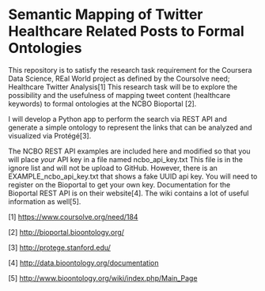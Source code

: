 Semantic Mapping of Twitter Healthcare Related Posts to Formal Ontologies
=========================================================================

This repository is to satisfy the research task requirement for the Coursera Data Science, REal World project as defined by the Coursolve need; Healthcare Twitter Analysis[1]
This research task will be to explore the possibility and the usefulness of mapping tweet content 
(healthcare keywords) to formal ontologies at the NCBO Bioportal [2].

I will develop a Python app to perform the search via REST API and generate a simple ontology to represent the links that can be analyzed and visualized via Protégé[3].


The NCBO REST API examples are included here and modified so that you will place *your* API key in a file named ncbo_api_key.txt 
This file is in the ignore list and will not be upload to GitHub. However, there is an EXAMPLE_ncbo_api_key.txt that shows a fake UUID api key. You will need to register on the Bioportal to get your own key.  Documentation for the Bioportal REST API is on their website[4]. The wiki contains a lot of useful information as well[5].



[1] https://www.coursolve.org/need/184

[2] http://bioportal.bioontology.org/

[3] http://protege.stanford.edu/

[4] http://data.bioontology.org/documentation 

[5] http://www.bioontology.org/wiki/index.php/Main_Page 

